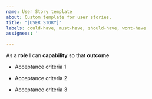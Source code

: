 ```yaml
---
name: User Story template
about: Custom template for user stories.
title: "[USER STORY]"
labels: could-have, must-have, should-have, wont-have
assignees: ''

---
```


As a **role** I can **capability** so that **outcome**

- Acceptance criteria 1

- Acceptance criteria 2

- Acceptance criteria 3
